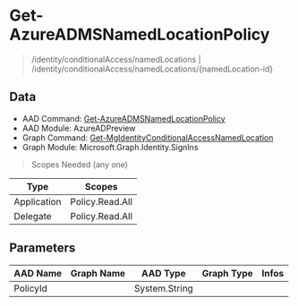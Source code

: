 # Get-AzureADMSNamedLocationPolicy

> /identity/conditionalAccess/namedLocations | /identity/conditionalAccess/namedLocations/{namedLocation-id}

## Data

+ AAD Command: [Get-AzureADMSNamedLocationPolicy](https://docs.microsoft.com/en-us/powershell/module/AzureADPreview/Get-AzureADMSNamedLocationPolicy)
+ AAD Module: AzureADPreview
+ Graph Command: [Get-MgIdentityConditionalAccessNamedLocation](https://docs.microsoft.com/en-us/powershell/module/Microsoft.Graph.Identity.SignIns/Get-MgIdentityConditionalAccessNamedLocation)
+ Graph Module: Microsoft.Graph.Identity.SignIns

> Scopes Needed (any one)

|Type|Scopes|
|---|---|
|Application|Policy.Read.All|
|Delegate|Policy.Read.All|

## Parameters

|AAD Name|Graph Name|AAD Type|Graph Type|Infos|
|---|---|---|---|---|
|PolicyId||System.String|||

